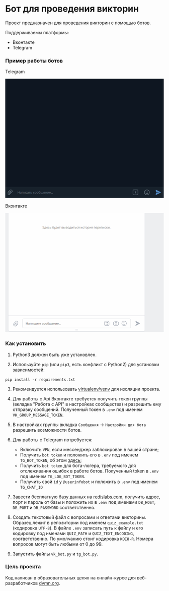 # Бот для проведения викторин

Проект предназначен для проведения викторин с помощью ботов.

Поддерживаемы платформы:
* Вконтакте
* Telegram

### Пример работы ботов

Telegram

![Tg example](Examples/tg_example.gif)

Вконтакте

![Tg example](Examples/vk_example.gif)

### Как установить

1. Python3 должен быть уже установлен.  

2. Используйте `pip` (или `pip3`, есть конфликт с Python2) для установки зависимостей:
```
pip install -r requirements.txt
```
3. Рекомендуется использовать [virtualenv/venv](https://docs.python.org/3/library/venv.html) для изоляции проекта.

4. Для работы с Api Вконтакте требуется получить токен группы (вкладка "Работа с API" в настройках сообщества) и разрешить ему отправку сообщений. Полученный токен в `.env` под именем `VK_GROUP_MESSAGE_TOKEN`.

5. В настройках группы вкладка `Сообщения` -> `Настройки для бота` разрешить возможности ботов.

6. Для работы с Telegram потребуется:
    * Включить `VPN`, если мессенджер заблокирован в вашей стране; 
    * Получить `bot token` и положить его в `.env` под именем `TG_BOT_TOKEN`, об этом [здесь](https://smmplanner.com/blog/otlozhennyj-posting-v-telegram/);
    * Получить `bot token` для бота-логера, требуемого для отслеживания ошибок в работе ботов. Полученный token в `.env` под именем `TG_LOG_BOT_TOKEN`.
    * Получить свой `id` у `@userinfobot` и положить в `.env` под именем `TG_CHAT_ID`

7. Завести бесплатную базу данных на [redislabs.com](https://redislabs.com/), получить адрес, порт и пароль от базы и положить их в `.env` под именами `DB_HOST`, `DB_PORT` и `DB_PASSWORD` соответственно.

8. Создать текстовый файл с вопросами и ответами викторины. Образец лежит в репозитории под именем `quiz_example.txt` (кодировка `UTF-8`). В файле `.env` записать путь к файлу и его кодировку под именами `QUIZ_PATH` и `QUIZ_TEXT_ENCODING`, соответственно. По умолчанию стоит кодировка `KOI8-R`. Номера вопросов могут быть любыми от 0 до 99.

9. Запустить файлы `vk_bot.py` и `tg_bot.py`.

### Цель проекта

Код написан в образовательных целях на онлайн-курсе для веб-разработчиков [dvmn.org](https://dvmn.org/).
